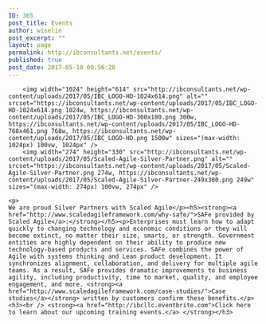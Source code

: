 ```yaml
---
ID: 365
post_title: Events
author: wiselin
post_excerpt: ""
layout: page
permalink: http://ibconsultants.net/events/
published: true
post_date: 2017-05-10 00:56:28
---
```


		<img width="1024" height="614" src="http://ibconsultants.net/wp-content/uploads/2017/05/IBC_LOGO-HD-1024x614.png" alt="" srcset="https://ibconsultants.net/wp-content/uploads/2017/05/IBC_LOGO-HD-1024x614.png 1024w, https://ibconsultants.net/wp-content/uploads/2017/05/IBC_LOGO-HD-300x180.png 300w, https://ibconsultants.net/wp-content/uploads/2017/05/IBC_LOGO-HD-768x461.png 768w, https://ibconsultants.net/wp-content/uploads/2017/05/IBC_LOGO-HD.png 1500w" sizes="(max-width: 1024px) 100vw, 1024px" />		
		<img width="274" height="330" src="http://ibconsultants.net/wp-content/uploads/2017/05/Scaled-Agile-Silver-Partner.png" alt="" srcset="https://ibconsultants.net/wp-content/uploads/2017/05/Scaled-Agile-Silver-Partner.png 274w, https://ibconsultants.net/wp-content/uploads/2017/05/Scaled-Agile-Silver-Partner-249x300.png 249w" sizes="(max-width: 274px) 100vw, 274px" />		
		<p>                                                                                 We are proud Silver Partners with Scaled Agile</p><h5><strong><a href="http://www.scaledagileframework.com/why-safe/">SAFe provided by Scaled Agile</a>:</strong></h5><p>Enterprises must learn how to adapt quickly to changing technology and economic conditions or they will become extinct, no matter their size, smarts, or strength. Government entities are highly dependent on their ability to produce new technology-based products and services. SAFe combines the power of Agile with systems thinking and Lean product development. It synchronizes alignment, collaboration, and delivery for multiple agile teams. As a result, SAFe provides dramatic improvements to business agility, including productivity, time to market, quality, and employee engagement, and more. <strong><a href="http://www.scaledagileframework.com/case-studies/">Case studies</a></strong> written by customers confirm these benefits.</p><h3><br /> <strong><a href="http://ibcllc.eventbrite.com">Click here to learn about our upcoming training events.</a> </strong></h3>